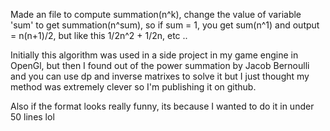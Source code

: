 Made an file to compute summation(n^k), change the value of variable 'sum' to get summation(n^sum), so if sum = 1, you get 
sum(n^1) and output = n(n+1)/2, but like this 1/2n^2 + 1/2n, etc ..

Initially this algorithm was used in a side project in my game engine in OpenGl, but then I found out of the power summation by
Jacob Bernoulli and you can use dp and inverse matrixes to solve it but I just thought my method was extremely clever so I'm publishing it on github.

Also if the format looks really funny, its because I wanted to do it in under 50 lines lol
